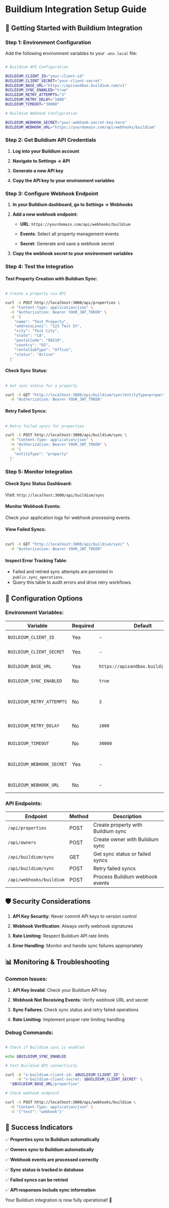 # Buildium Integration Setup Guide

## 🚀 **Getting Started with Buildium Integration**

### **Step 1: Environment Configuration**

Add the following environment variables to your `.env.local` file:

```bash

# Buildium API Configuration

BUILDIUM_CLIENT_ID="your-client-id"
BUILDIUM_CLIENT_SECRET="your-client-secret"
BUILDIUM_BASE_URL="https://apisandbox.buildium.com/v1"
BUILDIUM_SYNC_ENABLED="true"
BUILDIUM_RETRY_ATTEMPTS="3"
BUILDIUM_RETRY_DELAY="1000"
BUILDIUM_TIMEOUT="30000"

# Buildium Webhook Configuration

BUILDIUM_WEBHOOK_SECRET="your-webhook-secret-key-here"
BUILDIUM_WEBHOOK_URL="https://yourdomain.com/api/webhooks/buildium"

```

### **Step 2: Get Buildium API Credentials**

1. **Log into your Buildium account**

2. **Navigate to Settings → API**

3. **Generate a new API key**

4. **Copy the API key to your environment variables**

### **Step 3: Configure Webhook Endpoint**

1. **In your Buildium dashboard, go to Settings → Webhooks**

2. **Add a new webhook endpoint:**

   - **URL**: `https://yourdomain.com/api/webhooks/buildium`

   - **Events**: Select all property management events

   - **Secret**: Generate and save a webhook secret

3. **Copy the webhook secret to your environment variables**

### **Step 4: Test the Integration**

#### **Test Property Creation with Buildium Sync:**

```bash

# Create a property via API

curl -X POST http://localhost:3000/api/properties \
  -H "Content-Type: application/json" \
  -H "Authorization: Bearer YOUR_JWT_TOKEN" \
  -d '{
    "name": "Test Property",
    "addressLine1": "123 Test St",
    "city": "Test City",
    "state": "CA",
    "postalCode": "90210",
    "country": "US",
    "rentalSubType": "Office",
    "status": "Active"
  }'

```

#### **Check Sync Status:**

```bash

# Get sync status for a property

curl -X GET "http://localhost:3000/api/buildium/sync?entityType=property&entityId=PROPERTY_ID" \
  -H "Authorization: Bearer YOUR_JWT_TOKEN"

```

#### **Retry Failed Syncs:**

```bash

# Retry failed syncs for properties

curl -X POST http://localhost:3000/api/buildium/sync \
  -H "Content-Type: application/json" \
  -H "Authorization: Bearer YOUR_JWT_TOKEN" \
  -d '{
    "entityType": "property"
  }'

```

### **Step 5: Monitor Integration**

#### **Check Sync Status Dashboard:**

Visit: `http://localhost:3000/api/buildium/sync`

#### **Monitor Webhook Events:**

Check your application logs for webhook processing events.

#### **View Failed Syncs:**

```bash

curl -X GET "http://localhost:3000/api/buildium/sync" \
  -H "Authorization: Bearer YOUR_JWT_TOKEN"

```

#### **Inspect Error Tracking Table:**

- Failed and retried sync attempts are persisted in `public.sync_operations`.
- Query this table to audit errors and drive retry workflows.

## 🔧 **Configuration Options**

### **Environment Variables:**

| Variable | Required | Default | Description |
|----------|----------|---------|-------------|
| `BUILDIUM_CLIENT_ID` | Yes | - | Your Buildium client ID |
| `BUILDIUM_CLIENT_SECRET` | Yes | - | Your Buildium client secret |
| `BUILDIUM_BASE_URL` | Yes | `https://apisandbox.buildium.com/v1` | Buildium API base URL |
| `BUILDIUM_SYNC_ENABLED` | No | `true` | Enable/disable Buildium sync |
| `BUILDIUM_RETRY_ATTEMPTS` | No | `3` | Number of retry attempts for failed API calls |
| `BUILDIUM_RETRY_DELAY` | No | `1000` | Delay between retry attempts (ms) |
| `BUILDIUM_TIMEOUT` | No | `30000` | API request timeout (ms) |
| `BUILDIUM_WEBHOOK_SECRET` | Yes | - | Webhook signature verification secret |
| `BUILDIUM_WEBHOOK_URL` | No | - | Your webhook endpoint URL |

### **API Endpoints:**

| Endpoint | Method | Description |
|----------|--------|-------------|
| `/api/properties` | POST | Create property with Buildium sync |
| `/api/owners` | POST | Create owner with Buildium sync |
| `/api/buildium/sync` | GET | Get sync status or failed syncs |
| `/api/buildium/sync` | POST | Retry failed syncs |
| `/api/webhooks/buildium` | POST | Process Buildium webhook events |

## 🛡️ **Security Considerations**

1. **API Key Security**: Never commit API keys to version control

2. **Webhook Verification**: Always verify webhook signatures

3. **Rate Limiting**: Respect Buildium API rate limits

4. **Error Handling**: Monitor and handle sync failures appropriately

## 📊 **Monitoring & Troubleshooting**

### **Common Issues:**

1. **API Key Invalid**: Check your Buildium API key

2. **Webhook Not Receiving Events**: Verify webhook URL and secret

3. **Sync Failures**: Check sync status and retry failed operations

4. **Rate Limiting**: Implement proper rate limiting handling

### **Debug Commands:**

```bash

# Check if Buildium sync is enabled

echo $BUILDIUM_SYNC_ENABLED

# Test Buildium API connectivity

curl -H "x-buildium-client-id: $BUILDIUM_CLIENT_ID" \
     -H "x-buildium-client-secret: $BUILDIUM_CLIENT_SECRET" \
  "$BUILDIUM_BASE_URL/properties"

# Check webhook endpoint

curl -X POST http://localhost:3000/api/webhooks/buildium \
  -H "Content-Type: application/json" \
  -d '{"test": "webhook"}'

```

## 🎉 **Success Indicators**

✅ **Properties sync to Buildium automatically**

✅ **Owners sync to Buildium automatically**

✅ **Webhook events are processed correctly**

✅ **Sync status is tracked in database**

✅ **Failed syncs can be retried**

✅ **API responses include sync information**

Your Buildium integration is now fully operational! 🚀
